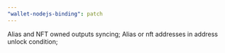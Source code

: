 ```yaml
---
"wallet-nodejs-binding": patch
---
```


Alias and NFT owned outputs syncing;
Alias or nft addresses in address unlock condition;
